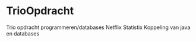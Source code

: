 # TrioOpdracht
Trio opdracht programmeren/databases
Netflix Statistix
Koppeling van java en databases
